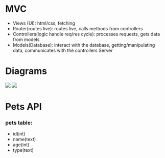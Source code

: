 # MVC


-   Views (UI): html/css, fetching
-   Router(routes live): routes live, calls methods from controllers
-   Controllers(logic handle req/res cycle): processes requests, gets data from models
-   Models(Database): interact with the database, getting/manipulating data, communicates with the controllers
    Server
    
# Diagrams 
![](https://miro.medium.com/max/1400/1*3Ck9GOCh_6kKqPIvuva6vw.png)
![](https://developer.mozilla.org/en-US/docs/Learn/Server-side/Express_Nodejs/routes/mvc_express.png)


# Pets API

### pets table:
-   id(int)
-   name(text)
-   age(int)
-   type(text)
